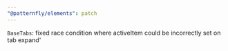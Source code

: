 ```yaml
---
"@patternfly/elements": patch
---
```


`BaseTabs`: fixed race condition where activeItem could be incorrectly set on tab expand'
